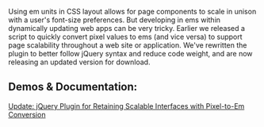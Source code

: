 Using em units in CSS layout allows for page components to scale in unison with a user's font-size preferences. But developing in ems within dynamically updating web apps can be very tricky. Earlier we released a script to quickly convert pixel values to ems (and vice versa) to support page scalability throughout a web site or application. We've rewritten the plugin to better follow jQuery syntax and reduce code weight, and are now releasing an updated version for download.

## Demos & Documentation:

[Update: jQuery Plugin for Retaining Scalable Interfaces with Pixel-to-Em Conversion](http://filamentgroup.com/lab/update_jquery_plugin_for_retaining_scalable_interfaces_with_pixel_to_em_con/)


